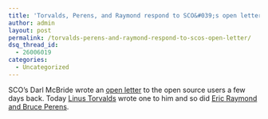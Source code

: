 ```yaml
---
title: 'Torvalds, Perens, and Raymond respond to SCO&#039;s open letter'
author: admin
layout: post
permalink: /torvalds-perens-and-raymond-respond-to-scos-open-letter/
dsq_thread_id:
  - 26006019
categories:
  - Uncategorized
---
```

SCO&#8217;s Darl McBride wrote an [open letter][1] to the open source users a few days back. Today [Linus Torvalds][2] wrote one to him and so did [Eric Raymond and Bruce Perens][3].

 [1]: http://news.com.com/2100-1016_3-5072884.html
 [2]: http://infoworld.com/article/03/09/10/HNtorvaldssco_1.html
 [3]: http://www.catb.org/~esr/writings/mcbride2.html